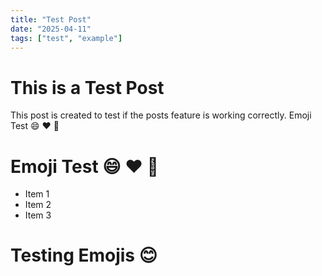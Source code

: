 ```yaml
---
title: "Test Post"
date: "2025-04-11"
tags: ["test", "example"]
---
```


# This is a Test Post

This post is created to test if the posts feature is working correctly.
Emoji Test :smile: :heart: :rocket:
# Emoji Test :smile: :heart: :rocket:
- Item 1
- Item 2
- Item 3
# Testing Emojis 😊